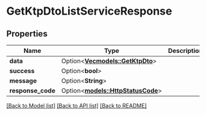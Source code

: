 # GetKtpDtoListServiceResponse

## Properties

Name | Type | Description | Notes
------------ | ------------- | ------------- | -------------
**data** | Option<[**Vec<models::GetKtpDto>**](GetKtpDto.md)> |  | [optional]
**success** | Option<**bool**> |  | [optional]
**message** | Option<**String**> |  | [optional]
**response_code** | Option<[**models::HttpStatusCode**](HttpStatusCode.md)> |  | [optional]

[[Back to Model list]](../README.md#documentation-for-models) [[Back to API list]](../README.md#documentation-for-api-endpoints) [[Back to README]](../README.md)


